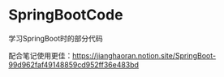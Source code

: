 # SpringBootCode
学习SpringBoot时的部分代码


配合笔记使用更佳：https://jianghaoran.notion.site/SpringBoot-99d962faf49148859cd952ff36e483bd
